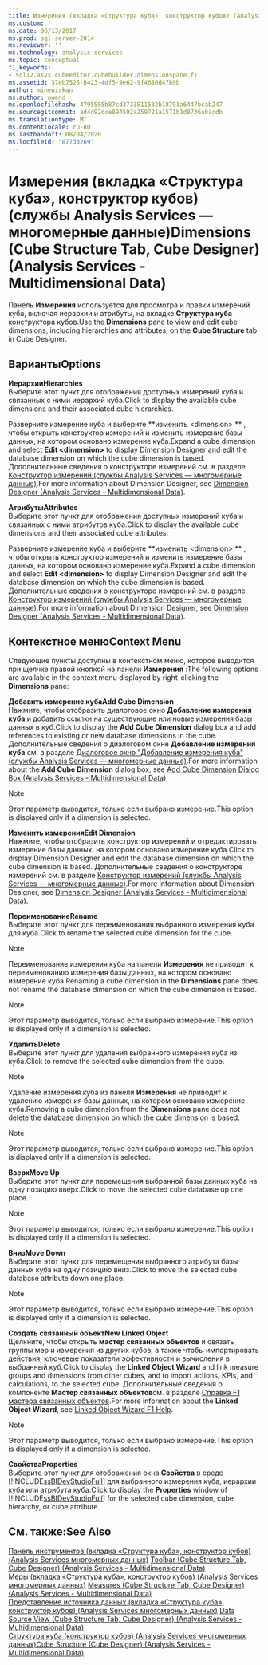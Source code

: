 ```yaml
---
title: Измерения (вкладка «Структура куба», конструктор кубов) (Analysis Services-многомерные данные) | Документация Майкрософт
ms.custom: ''
ms.date: 06/13/2017
ms.prod: sql-server-2014
ms.reviewer: ''
ms.technology: analysis-services
ms.topic: conceptual
f1_keywords:
- sql12.asvs.cubeeditor.cubebuilder.dimensionspane.f1
ms.assetid: 37eb7525-b423-4df5-9e62-9f4680d47b9b
author: minewiskan
ms.author: owend
ms.openlocfilehash: 4795585b87cd3733811532b18791a6447bcab247
ms.sourcegitcommit: ad4d92dce894592a259721a1571b1d8736abacdb
ms.translationtype: MT
ms.contentlocale: ru-RU
ms.lasthandoff: 08/04/2020
ms.locfileid: "87733269"
---
```

# <a name="dimensions-cube-structure-tab-cube-designer-analysis-services---multidimensional-data"></a><span data-ttu-id="280e3-102">Измерения (вкладка «Структура куба», конструктор кубов) (службы Analysis Services — многомерные данные)</span><span class="sxs-lookup"><span data-stu-id="280e3-102">Dimensions (Cube Structure Tab, Cube Designer) (Analysis Services - Multidimensional Data)</span></span>
  <span data-ttu-id="280e3-103">Панель **Измерения** используется для просмотра и правки измерений куба, включая иерархии и атрибуты, на вкладке **Структура куба** конструктора кубов.</span><span class="sxs-lookup"><span data-stu-id="280e3-103">Use the **Dimensions** pane to view and edit cube dimensions, including hierarchies and attributes, on the **Cube Structure** tab in Cube Designer.</span></span>  
  
## <a name="options"></a><span data-ttu-id="280e3-104">Варианты</span><span class="sxs-lookup"><span data-stu-id="280e3-104">Options</span></span>  
 <span data-ttu-id="280e3-105">**Иерархии**</span><span class="sxs-lookup"><span data-stu-id="280e3-105">**Hierarchies**</span></span>  
 <span data-ttu-id="280e3-106">Выберите этот пункт для отображения доступных измерений куба и связанных с ними иерархий куба.</span><span class="sxs-lookup"><span data-stu-id="280e3-106">Click to display the available cube dimensions and their associated cube hierarchies.</span></span>  
  
 <span data-ttu-id="280e3-107">Разверните измерение куба и выберите \*\*изменить \<dimension> \*\* , чтобы открыть конструктор измерений и изменить измерение базы данных, на котором основано измерение куба.</span><span class="sxs-lookup"><span data-stu-id="280e3-107">Expand a cube dimension and select **Edit \<dimension>** to display Dimension Designer and edit the database dimension on which the cube dimension is based.</span></span> <span data-ttu-id="280e3-108">Дополнительные сведения о конструкторе измерений см. в разделе [Конструктор измерений (службы Analysis Services — многомерные данные)](dimension-designer-analysis-services-multidimensional-data.md).</span><span class="sxs-lookup"><span data-stu-id="280e3-108">For more information about Dimension Designer, see [Dimension Designer &#40;Analysis Services - Multidimensional Data&#41;](dimension-designer-analysis-services-multidimensional-data.md).</span></span>  
  
 <span data-ttu-id="280e3-109">**Атрибуты**</span><span class="sxs-lookup"><span data-stu-id="280e3-109">**Attributes**</span></span>  
 <span data-ttu-id="280e3-110">Выберите этот пункт для отображения доступных измерений куба и связанных с ними атрибутов куба.</span><span class="sxs-lookup"><span data-stu-id="280e3-110">Click to display the available cube dimensions and their associated cube attributes.</span></span>  
  
 <span data-ttu-id="280e3-111">Разверните измерение куба и выберите \*\*изменить \<dimension> \*\* , чтобы открыть конструктор измерений и изменить измерение базы данных, на котором основано измерение куба.</span><span class="sxs-lookup"><span data-stu-id="280e3-111">Expand a cube dimension and select **Edit \<dimension>** to display Dimension Designer and edit the database dimension on which the cube dimension is based.</span></span> <span data-ttu-id="280e3-112">Дополнительные сведения о конструкторе измерений см. в разделе [Конструктор измерений (службы Analysis Services — многомерные данные)](dimension-designer-analysis-services-multidimensional-data.md).</span><span class="sxs-lookup"><span data-stu-id="280e3-112">For more information about Dimension Designer, see [Dimension Designer &#40;Analysis Services - Multidimensional Data&#41;](dimension-designer-analysis-services-multidimensional-data.md).</span></span>  
  
## <a name="context-menu"></a><span data-ttu-id="280e3-113">Контекстное меню</span><span class="sxs-lookup"><span data-stu-id="280e3-113">Context Menu</span></span>  
 <span data-ttu-id="280e3-114">Следующие пункты доступны в контекстном меню, которое выводится при щелчке правой кнопкой на панели **Измерения** :</span><span class="sxs-lookup"><span data-stu-id="280e3-114">The following options are available in the context menu displayed by right-clicking the **Dimensions** pane:</span></span>  
  
 <span data-ttu-id="280e3-115">**Добавить измерение куба**</span><span class="sxs-lookup"><span data-stu-id="280e3-115">**Add Cube Dimension**</span></span>  
 <span data-ttu-id="280e3-116">Нажмите, чтобы отобразить диалоговое окно **Добавление измерения куба** и добавить ссылки на существующие или новые измерения базы данных в куб.</span><span class="sxs-lookup"><span data-stu-id="280e3-116">Click to display the **Add Cube Dimension** dialog box and add references to existing or new database dimensions in the cube.</span></span> <span data-ttu-id="280e3-117">Дополнительные сведения о диалоговом окне **Добавление измерения куба** см. в разделе [Диалоговое окно "Добавление измерения куба" (службы Analysis Services — многомерные данные)](add-cube-dimension-dialog-box-analysis-services-multidimensional-data.md).</span><span class="sxs-lookup"><span data-stu-id="280e3-117">For more information about the **Add Cube Dimension** dialog box, see [Add Cube Dimension Dialog Box &#40;Analysis Services - Multidimensional Data&#41;](add-cube-dimension-dialog-box-analysis-services-multidimensional-data.md).</span></span>  
  
> [!NOTE]  
>  <span data-ttu-id="280e3-118">Этот параметр выводится, только если выбрано измерение.</span><span class="sxs-lookup"><span data-stu-id="280e3-118">This option is displayed only if a dimension is selected.</span></span>  
  
 <span data-ttu-id="280e3-119">**Изменить измерения**</span><span class="sxs-lookup"><span data-stu-id="280e3-119">**Edit Dimension**</span></span>  
 <span data-ttu-id="280e3-120">Нажмите, чтобы отобразить конструктор измерений и отредактировать измерение базы данных, на котором основано измерение куба.</span><span class="sxs-lookup"><span data-stu-id="280e3-120">Click to display Dimension Designer and edit the database dimension on which the cube dimension is based.</span></span> <span data-ttu-id="280e3-121">Дополнительные сведения о конструкторе измерений см. в разделе [Конструктор измерений (службы Analysis Services — многомерные данные)](dimension-designer-analysis-services-multidimensional-data.md).</span><span class="sxs-lookup"><span data-stu-id="280e3-121">For more information about Dimension Designer, see [Dimension Designer &#40;Analysis Services - Multidimensional Data&#41;](dimension-designer-analysis-services-multidimensional-data.md).</span></span>  
  
 <span data-ttu-id="280e3-122">**Переименование**</span><span class="sxs-lookup"><span data-stu-id="280e3-122">**Rename**</span></span>  
 <span data-ttu-id="280e3-123">Выберите этот пункт для переименования выбранного измерения куба для куба.</span><span class="sxs-lookup"><span data-stu-id="280e3-123">Click to rename the selected cube dimension for the cube.</span></span>  
  
> [!NOTE]  
>  <span data-ttu-id="280e3-124"> Переименование измерения куба на панели **Измерения** не приводит к переименованию измерения базы данных, на котором основано измерение куба.</span><span class="sxs-lookup"><span data-stu-id="280e3-124">Renaming a cube dimension in the **Dimensions** pane does not rename the database dimension on which the cube dimension is based.</span></span>  
  
> [!NOTE]  
>  <span data-ttu-id="280e3-125">Этот параметр выводится, только если выбрано измерение.</span><span class="sxs-lookup"><span data-stu-id="280e3-125">This option is displayed only if a dimension is selected.</span></span>  
  
 <span data-ttu-id="280e3-126">**Удалить**</span><span class="sxs-lookup"><span data-stu-id="280e3-126">**Delete**</span></span>  
 <span data-ttu-id="280e3-127">Выберите этот пункт для удаления выбранного измерения куба из куба.</span><span class="sxs-lookup"><span data-stu-id="280e3-127">Click to remove the selected cube dimension from the cube.</span></span>  
  
> [!NOTE]  
>  <span data-ttu-id="280e3-128"> Удаление измерения куба из панели **Измерения** не приводит к удалению измерения базы данных, на котором основано измерение куба.</span><span class="sxs-lookup"><span data-stu-id="280e3-128">Removing a cube dimension from the **Dimensions** pane does not delete the database dimension on which the cube dimension is based.</span></span>  
  
> [!NOTE]  
>  <span data-ttu-id="280e3-129">Этот параметр выводится, только если выбрано измерение.</span><span class="sxs-lookup"><span data-stu-id="280e3-129">This option is displayed only if a dimension is selected.</span></span>  
  
 <span data-ttu-id="280e3-130">**Вверх**</span><span class="sxs-lookup"><span data-stu-id="280e3-130">**Move Up**</span></span>  
 <span data-ttu-id="280e3-131">Выберите этот пункт для перемещения выбранной базы данных куба на одну позицию вверх.</span><span class="sxs-lookup"><span data-stu-id="280e3-131">Click to move the selected cube database up one place.</span></span>  
  
> [!NOTE]  
>  <span data-ttu-id="280e3-132">Этот параметр выводится, только если выбрано измерение.</span><span class="sxs-lookup"><span data-stu-id="280e3-132">This option is displayed only if a dimension is selected.</span></span>  
  
 <span data-ttu-id="280e3-133">**Вниз**</span><span class="sxs-lookup"><span data-stu-id="280e3-133">**Move Down**</span></span>  
 <span data-ttu-id="280e3-134">Выберите этот пункт для перемещения выбранного атрибута базы данных куба на одну позицию вниз.</span><span class="sxs-lookup"><span data-stu-id="280e3-134">Click to move the selected cube database attribute down one place.</span></span>  
  
> [!NOTE]  
>  <span data-ttu-id="280e3-135">Этот параметр выводится, только если выбрано измерение.</span><span class="sxs-lookup"><span data-stu-id="280e3-135">This option is displayed only if a dimension is selected.</span></span>  
  
 <span data-ttu-id="280e3-136">**Создать связанный объект**</span><span class="sxs-lookup"><span data-stu-id="280e3-136">**New Linked Object**</span></span>  
 <span data-ttu-id="280e3-137">Щелкните, чтобы открыть **мастер связанных объектов** и связать группы мер и измерения из других кубов, а также чтобы импортировать действия, ключевые показатели эффективности и вычисления в выбранный куб.</span><span class="sxs-lookup"><span data-stu-id="280e3-137">Click to display the **Linked Object Wizard** and link measure groups and dimensions from other cubes, and to import actions, KPIs, and calculations, to the selected cube.</span></span> <span data-ttu-id="280e3-138">Дополнительные сведения о компоненте **Мастер связанных объектов**см. в разделе [Справка F1 мастера связанных объектов](linked-object-wizard-f1-help.md).</span><span class="sxs-lookup"><span data-stu-id="280e3-138">For more information about the **Linked Object Wizard**, see [Linked Object Wizard F1 Help](linked-object-wizard-f1-help.md).</span></span>  
  
> [!NOTE]  
>  <span data-ttu-id="280e3-139">Этот параметр выводится, только если выбрано измерение.</span><span class="sxs-lookup"><span data-stu-id="280e3-139">This option is displayed only if a dimension is selected.</span></span>  
  
 <span data-ttu-id="280e3-140">**Свойства**</span><span class="sxs-lookup"><span data-stu-id="280e3-140">**Properties**</span></span>  
 <span data-ttu-id="280e3-141">Выберите этот пункт для отображения окна **Свойства** в среде [!INCLUDE[ssBIDevStudioFull](../includes/ssbidevstudiofull-md.md)] для выбранного измерения куба, иерархии куба или атрибута куба.</span><span class="sxs-lookup"><span data-stu-id="280e3-141">Click to display the **Properties** window of [!INCLUDE[ssBIDevStudioFull](../includes/ssbidevstudiofull-md.md)] for the selected cube dimension, cube hierarchy, or cube attribute.</span></span>  
  
## <a name="see-also"></a><span data-ttu-id="280e3-142">См. также:</span><span class="sxs-lookup"><span data-stu-id="280e3-142">See Also</span></span>  
 <span data-ttu-id="280e3-143">[Панель инструментов &#40;вкладка «Структура куба», конструктор кубов&#41; &#40;Analysis Services многомерных данных&#41;](toolbar-cube-structure-cube-designer-analysis-services-multidimensional-data.md) </span><span class="sxs-lookup"><span data-stu-id="280e3-143">[Toolbar &#40;Cube Structure Tab, Cube Designer&#41; &#40;Analysis Services - Multidimensional Data&#41;](toolbar-cube-structure-cube-designer-analysis-services-multidimensional-data.md) </span></span>  
 <span data-ttu-id="280e3-144">[Меры &#40;вкладка «Структура куба», конструктор кубов&#41; &#40;Analysis Services многомерных данных&#41;](measures-cube-structure-cube-designer-analysis-services-multidimensional-data.md) </span><span class="sxs-lookup"><span data-stu-id="280e3-144">[Measures &#40;Cube Structure Tab, Cube Designer&#41; &#40;Analysis Services - Multidimensional Data&#41;](measures-cube-structure-cube-designer-analysis-services-multidimensional-data.md) </span></span>  
 <span data-ttu-id="280e3-145">[Представление источника данных &#40;вкладка «Структура куба», конструктор кубов&#41; &#40;Analysis Services многомерных данных&#41;](data-source-view-cube-designer-analysis-services-multidimensional-data.md) </span><span class="sxs-lookup"><span data-stu-id="280e3-145">[Data Source View &#40;Cube Structure Tab, Cube Designer&#41; &#40;Analysis Services - Multidimensional Data&#41;](data-source-view-cube-designer-analysis-services-multidimensional-data.md) </span></span>  
 [<span data-ttu-id="280e3-146">Структура куба &#40;конструктор кубов&#41; &#40;Analysis Services многомерных данных&#41;</span><span class="sxs-lookup"><span data-stu-id="280e3-146">Cube Structure &#40;Cube Designer&#41; &#40;Analysis Services - Multidimensional Data&#41;</span></span>](cube-structure-cube-designer-analysis-services-multidimensional-data.md)  
  
  
